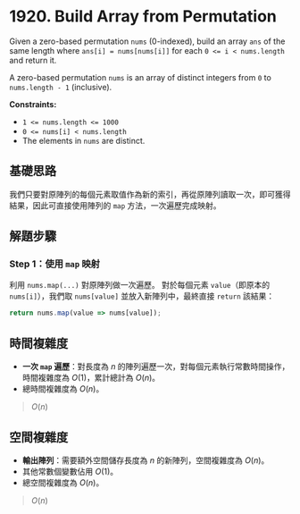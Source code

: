 # 1920. Build Array from Permutation

Given a zero-based permutation `nums` (0-indexed), build an array `ans` of the same length 
where `ans[i] = nums[nums[i]]` for each `0 <= i < nums.length` and return it.

A zero-based permutation `nums` is an array of distinct integers from `0` to `nums.length - 1` (inclusive).

**Constraints:**

- `1 <= nums.length <= 1000`
- `0 <= nums[i] < nums.length`
- The elements in `nums` are distinct.

## 基礎思路

我們只要對原陣列的每個元素取值作為新的索引，再從原陣列讀取一次，即可獲得結果，因此可直接使用陣列的 `map` 方法，一次遍歷完成映射。

## 解題步驟

### Step 1：使用 `map` 映射

利用 `nums.map(...)` 對原陣列做一次遍歷。
對於每個元素 `value`（即原本的 `nums[i]`），我們取 `nums[value]` 並放入新陣列中，最終直接 `return` 該結果：

```typescript
return nums.map(value => nums[value]);
```

## 時間複雜度

- **一次 `map` 遍歷**：對長度為 $n$ 的陣列遍歷一次，對每個元素執行常數時間操作，時間複雜度為 $O(1)$，累計總計為 $O(n)$。
- 總時間複雜度為 $O(n)$。

> $O(n)$

## 空間複雜度

- **輸出陣列**：需要額外空間儲存長度為 $n$ 的新陣列，空間複雜度為 $O(n)$。
- 其他常數個變數佔用 $O(1)$。
- 總空間複雜度為 $O(n)$。

> $O(n)$
